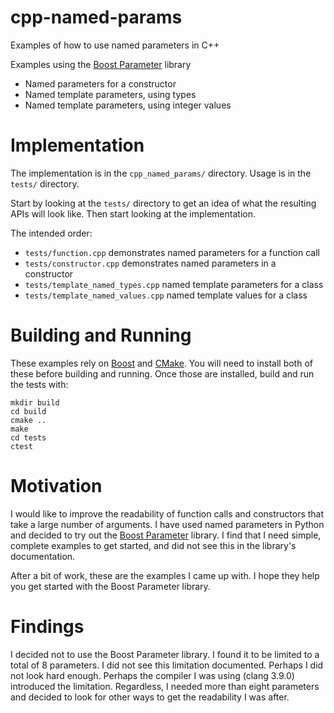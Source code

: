 # cpp-named-params

Examples of how to use named parameters in C++

Examples using the
[Boost Parameter](http://www.boost.org/doc/libs/1_64_0/libs/parameter/) library

* Named parameters for a constructor
* Named template parameters, using types
* Named template parameters, using integer values

# Implementation

The implementation is in the ```cpp_named_params/``` directory. Usage is in
the ```tests/``` directory.

Start by looking at the ```tests/``` directory to get an idea of what the
resulting APIs will look like. Then start looking at the implementation.

The intended order:

* ```tests/function.cpp``` demonstrates named parameters for a function call
* ```tests/constructor.cpp``` demonstrates named parameters in a constructor
* ```tests/template_named_types.cpp``` named template parameters for a class
* ```tests/template_named_values.cpp``` named template values for a class

# Building and Running

These examples rely on [Boost](http://www.boost.org) and
[CMake](https://cmake.org). You will need to install both of these before
building and running. Once those are installed, build and run the tests with:

```
mkdir build
cd build
cmake ..
make
cd tests
ctest
```

# Motivation

I would like to improve the readability of function calls and constructors that
take a large number of arguments. I have used named parameters in Python and
decided to try out the
[Boost Parameter](http://www.boost.org/doc/libs/1_64_0/libs/parameter/)
library. I find that I need simple, complete examples to get started, and did
not see this in the library's documentation.

After a bit of work, these are the examples I came up with. I hope they help
you get started with the Boost Parameter library.

# Findings

I decided not to use the Boost Parameter library. I found it to be limited to
a total of 8 parameters. I did not see this limitation documented. Perhaps I
did not look hard enough. Perhaps the compiler I was using (clang 3.9.0)
introduced the limitation. Regardless, I needed more than eight parameters and
decided to look for other ways to get the readability I was after.
